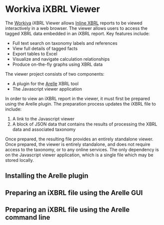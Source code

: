 # Workiva iXBRL Viewer

The [Workiva](https://www.workiva.com) iXBRL Viewer allows [Inline XBRL](https://www.xbrl.org) reports to be viewed interactively in a web browser.  The viewer allows users to access the tagged XBRL data embedded in an iXBRL report.  Key features include:

* Full text search on taxonomy labels and references
* View full details of tagged facts
* Export tables to Excel
* Visualize and navigate calculation relationships
* Produce on-the-fly graphs using XBRL data

The viewer project consists of two components:

* A plugin for the [Arelle](https://www.arelle.org) XBRL tool
* The Javascript viewer application

In order to view an iXBRL report in the viewer, it must first be prepared using the Arelle plugin.  The preparation process updates the iXBRL file to include:

1. A link to the Javascript viewer
2. A block of JSON data that contains the results of processing the XBRL data and associated taxonomy

Once prepared, the resulting file provides an entirely standalone viewer.  Once prepared, the viewer is entirely standalone, and does not require access to the taxonomy, or to any online services. 
The only dependency is on the Javascript viewer application, which is a single file which may be stored locally.

## Installing the Arelle plugin



## Preparing an iXBRL file using the Arelle GUI


## Preparing an iXBRL file using the Arelle command line